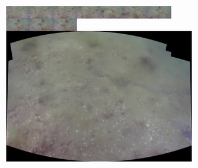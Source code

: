 <img src='../images/day2a_0002/00020.jpg' width='64px' align='left' />
<img src='../images/day2a_0002/00021.jpg' width='64px' align='left' />
<img src='../images/day2a_0002/00022.jpg' width='64px' align='left' />
<img src='../images/day2a_0002/00023.jpg' width='64px' align='left' />
<img src='../images/day2a_0002/00024.jpg' width='64px' align='left' />
<img src='../images/day2a_0002/00025.jpg' width='64px' align='left' />
<img src='../images/day2a_0002/00026.jpg' width='64px' align='left' />
<img src='../images/day2a_0002/00027.jpg' width='64px' align='left' />
<img src='../images/day2a_0002/00028.jpg' width='64px' align='left' />
<img src='../images/day2a_0002/00029.jpg' width='64px' align='left' />
<img src='day2a_0002.png' alt='stitched output for day2a' title='stitched' />
